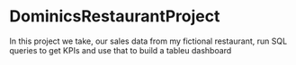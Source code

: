 # DominicsRestaurantProject
In this project we take, our sales data from my fictional restaurant, run SQL queries to get KPIs and use that to build a tableu dashboard

